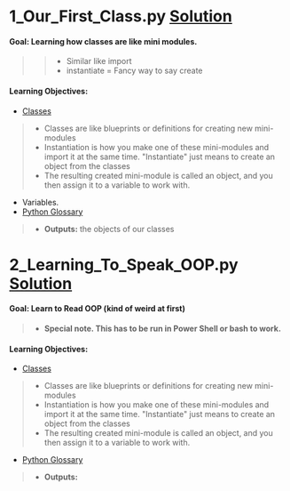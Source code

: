 # 1_Our_First_Class.py [Solution](https://github.com/Jtrahan88/Python/blob/main/02.%20Functions%2C%20parameters%2Cmore%20loops%2C%20and%20dictionaries/1_Function_Basics.py)
#### Goal: Learning how classes are like mini modules.
>> * Similar like import
>> * instantiate = Fancy way to say create
#### Learning Objectives:
 * [Classes](https://docs.python.org/3/tutorial/classes.html)
 > * Classes are like blueprints or definitions for creating new mini-modules
 > * Instantiation is how you make one of these mini-modules and import it at the same time. "Instantiate" just means to create an object from the classes
 > * The resulting created mini-module is called an object, and you then assign it to a variable to work with.
 * Variables.
 * [Python Glossary](https://www.w3schools.com/python/python_ref_glossary.asp)
 > * **Outputs:** the objects of our classes


# 2_Learning_To_Speak_OOP.py [Solution](https://github.com/Jtrahan88/Python/blob/main/Python-OOP/2_Learning_To_Speak_OOP.py)
#### Goal: Learn to Read OOP (kind of weird at first)
> * **Special note. This has to be run in Power Shell or bash to work.**
#### Learning Objectives:
 * [Classes](https://docs.python.org/3/tutorial/classes.html)
 > * Classes are like blueprints or definitions for creating new mini-modules
 > * Instantiation is how you make one of these mini-modules and import it at the same time. "Instantiate" just means to create an object from the classes
 > * The resulting created mini-module is called an object, and you then assign it to a variable to work with.
 * [Python Glossary](https://www.w3schools.com/python/python_ref_glossary.asp)
 > * **Outputs:** 
